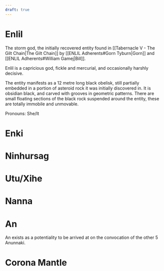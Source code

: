 ```yaml
---
draft: true
---
```


# Enlil

The storm god, the initially recovered entity found in [[Tabernacle V - The Gilt Chain|The Gilt Chain]] by [[ENLIL Adherents#Gorn Tyburn|Gorn]] and [[ENLIL Adherents#William Gamej|Bill]].

Enlil is a capricious god, fickle and mercurial, and occasionally harshly decisive.

The entity manifests as a 12 metre long black obelisk, still partially embedded in a portion of asteroid rock it was initially discovered in. It is obsidian black, and carved with grooves in geometric patterns. There are small floating sections of the black rock suspended around the entity, these are totally immobile and unmovable.

Pronouns: She/It

# Enki

# Ninhursag

# Utu/Xihe

# Nanna

# An

An exists as a potentiality to be arrived at on the convocation of the other 5 Anunnaki.

# Corona Mantle
